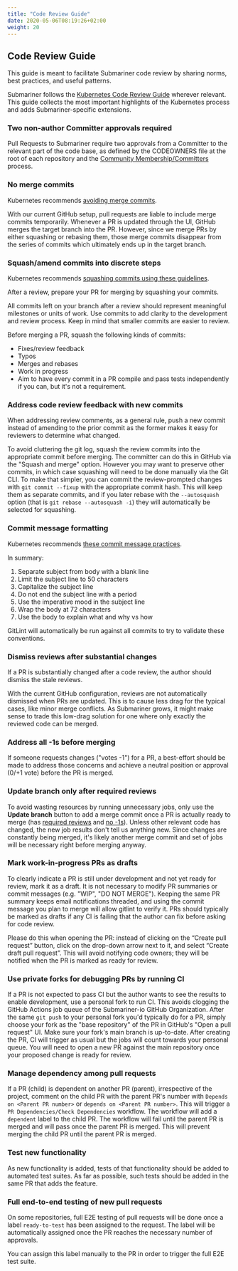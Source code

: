 ```yaml
---
title: "Code Review Guide"
date: 2020-05-06T08:19:26+02:00
weight: 20
---
```


## Code Review Guide

This guide is meant to facilitate Submariner code review by sharing norms, best practices, and useful patterns.

Submariner follows the [Kubernetes Code Review Guide][kube code review guide] wherever relevant. This guide collects the most important
highlights of the Kubernetes process and adds Submariner-specific extensions.

### Two non-author Committer approvals required

Pull Requests to Submariner require two approvals from a Committer to the relevant part of the code base, as defined by the CODEOWNERS file
at the root of each repository and the [Community
Membership/Committers](../../community/contributor-roles/#committers) process.

### No merge commits

Kubernetes recommends [avoiding merge commits][merge commits].

With our current GitHub setup, pull requests are liable to include merge commits temporarily. Whenever a PR is updated through the UI,
GitHub merges the target branch into the PR. However, since we merge PRs by either squashing or rebasing them, those merge commits
disappear from the series of commits which ultimately ends up in the target branch.

### Squash/amend commits into discrete steps

Kubernetes recommends [squashing commits using these guidelines][squashing].

After a review, prepare your PR for merging by squashing your commits.

All commits left on your branch after a review should represent meaningful milestones or units of work. Use commits to add clarity to the
development and review process. Keep in mind that smaller commits are easier to review.

Before merging a PR, squash the following kinds of commits:

* Fixes/review feedback
* Typos
* Merges and rebases
* Work in progress
* Aim to have every commit in a PR compile and pass tests independently if you can, but it's not a requirement.

### Address code review feedback with new commits

When addressing review comments, as a general rule, push a new commit instead of amending to the prior commit as the former makes it easy
for reviewers to determine what changed.

To avoid cluttering the git log, squash the review commits into the appropriate commit before merging. The committer can do this in GitHub
via the "Squash and merge" option. However you may want to preserve other commits, in which case squashing will need to be done manually via
the Git CLI. To make that simpler, you can commit the review-prompted changes with `git commit --fixup` with the appropriate commit hash.
This will keep them as separate commits, and if you later rebase with the `--autosquash` option (that is `git rebase --autosquash -i`) they
will automatically be selected for squashing.

### Commit message formatting

Kubernetes recommends [these commit message practices][commit messages].

In summary:

1. Separate subject from body with a blank line
2. Limit the subject line to 50 characters
3. Capitalize the subject line
4. Do not end the subject line with a period
5. Use the imperative mood in the subject line
6. Wrap the body at 72 characters
7. Use the body to explain what and why vs how

GitLint will automatically be run against all commits to try to validate these conventions.

### Dismiss reviews after substantial changes

If a PR is substantially changed after a code review, the author should dismiss the stale reviews.

With the current GitHub configuration, reviews are not automatically dismissed when PRs are updated. This is to cause less drag for the
typical cases, like minor merge conflicts. As Submariner grows, it might make sense to trade this low-drag solution for one where only
exactly the reviewed code can be merged.

### Address all -1s before merging

If someone requests changes ("votes -1") for a PR, a best-effort should be made to address those concerns and achieve a neutral position or
approval (0/+1 vote) before the PR is merged.

### Update branch only after required reviews

To avoid wasting resources by running unnecessary jobs, only use the **Update branch** button to add a merge commit once a PR is actually
ready to merge (has [required reviews](#two-non-author-committer-approvals-required) and [no -1s](#address-all--1s-before-merging)). Unless
other relevant code has changed, the new job results don't tell us anything new. Since changes are constantly being merged, it's likely
another merge commit and set of jobs will be necessary right before merging anyway.

### Mark work-in-progress PRs as drafts

To clearly indicate a PR is still under development and not yet ready for review, mark it as a draft. It is not necessary to modify PR
summaries or commit messages (e.g. "WIP", "DO NOT MERGE"). Keeping the same PR summary keeps email notifications threaded, and using the
commit message you plan to merge will allow gitlint to verify it. PRs should typically be marked as drafts if any CI is failing that the
author can fix before asking for code review.

Please do this when opening the PR: instead of clicking on the “Create pull request” button, click on the drop-down arrow next to it, and
select “Create draft pull request”. This will avoid notifying code owners; they will be notified when the PR is marked as ready for review.

### Use private forks for debugging PRs by running CI

If a PR is not expected to pass CI but the author wants to see the results to enable development, use a personal fork to run CI. This avoids
clogging the GitHub Actions job queue of the Submariner-io GitHub Organization. After the same `git push` to your personal fork you'd
typically do for a PR, simply choose your fork as the "base repository" of the PR in GitHub's "Open a pull request" UI. Make sure your
fork's main branch is up-to-date. After creating the PR, CI will trigger as usual but the jobs will count towards your personal queue. You
will need to open a new PR against the main repository once your proposed change is ready for review.

### Manage dependency among pull requests

If a PR (child) is dependent on another PR (parent), irrespective of the project, comment on the child PR with the parent PR's number with
`Depends on <Parent PR number>` or `depends on <Parent PR number>`. This will trigger a `PR Dependencies/Check Dependencies` workflow. The
workflow will add a `dependent` label to the child PR. The workflow will fail until the parent PR is merged and will pass once the parent
PR is merged. This will prevent merging the child PR until the parent PR is merged.

### Test new functionality

As new functionality is added, tests of that functionality should be added to automated test suites.
As far as possible, such tests should be added in the same PR that adds the feature.

### Full end-to-end testing of new pull requests

On some repositories, full E2E testing of pull requests will be done once a label `ready-to-test` has been assigned to the request.
The label will be automatically assigned once the PR reaches the necessary number of approvals.

You can assign this label manually to the PR in order to trigger the full E2E test suite.

[kube code review guide]: https://github.com/kubernetes/community/blob/master/contributors/guide/contributing.md#code-review
[merge commits]: https://github.com/kubernetes/community/blob/master/contributors/guide/github-workflow.md#4-keep-your-branch-in-sync
[squashing]: https://github.com/kubernetes/community/blob/master/contributors/guide/github-workflow.md#squash-commits
[commit messages]: https://chris.beams.io/posts/git-commit/
